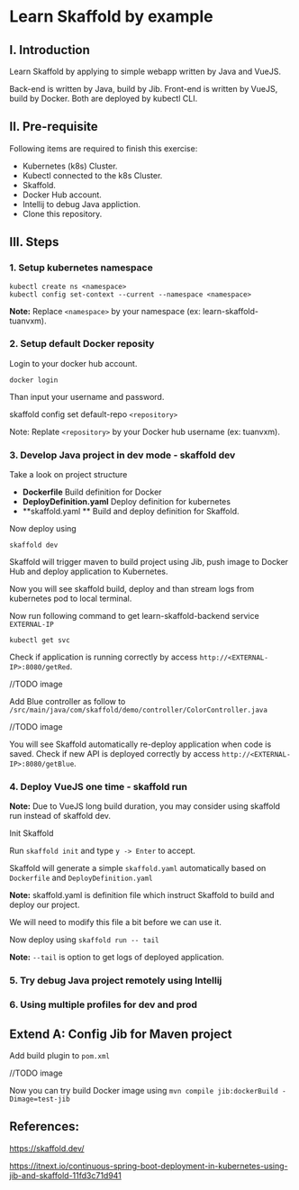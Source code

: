 
# Learn Skaffold by example

## I. Introduction

Learn Skaffold by applying to simple webapp written by Java and VueJS. 

Back-end is written by Java, build by Jib. Front-end is written by VueJS, build by Docker. Both are deployed by kubectl CLI.

## II. Pre-requisite

Following items are required to finish this exercise:

- Kubernetes (k8s) Cluster.
- Kubectl connected to the k8s Cluster.
- Skaffold.
- Docker Hub account.
- Intellij to debug Java appliction.
- Clone this repository.

## III. Steps
### 1. Setup kubernetes namespace

    kubectl create ns <namespace>
    kubectl config set-context --current --namespace <namespace>

**Note:** Replace `<namespace>` by your namespace (ex: learn-skaffold-tuanvxm).

### 2. Setup default Docker reposity
Login to your docker hub account.

    docker login

Than input your username and password.

skaffold config set default-repo `<repository>`

Note: Replate `<repository>` by your Docker hub username (ex: tuanvxm).

### 3. Develop Java project in dev mode - skaffold dev
Take a look on project structure
-  **Dockerfile** Build definition for Docker
-  **DeployDefinition.yaml** Deploy definition for kubernetes
-  **skaffold.yaml ** Build and deploy definition for Skaffold.

Now deploy using

    skaffold dev

Skaffold will trigger maven to build project using Jib, push image to Docker Hub and deploy application to Kubernetes.

Now you will see skaffold build, deploy and than stream logs from kubernetes pod to local terminal.

Now run following command to get learn-skaffold-backend service `EXTERNAL-IP`

    kubectl get svc

Check if application is running correctly by access `http://<EXTERNAL-IP>:8080/getRed`.

//TODO image

Add Blue controller as follow to  `/src/main/java/com/skaffold/demo/controller/ColorController.java`

//TODO image

You will see Skaffold automatically re-deploy application when code is saved. Check if new API is deployed correctly by access `http://<EXTERNAL-IP>:8080/getBlue`.

### 4. Deploy VueJS one time - skaffold run

**Note:** Due to VueJS long build duration, you may consider using skaffold run instead of skaffold dev.

Init Skaffold

Run `skaffold init` and type `y -> Enter` to accept.

Skaffold will generate a simple `skaffold.yaml` automatically based on `Dockerfile` and `DeployDefinition.yaml`

**Note:** skaffold.yaml is definition file which instruct Skaffold to build and deploy our project.

We will need to modify this file a bit before we can use it.

Now deploy using `skaffold run -- tail`

**Note:** `--tail` is option to get logs of deployed application.

### 5. Try debug Java project remotely using Intellij

### 6. Using multiple profiles for dev and prod

## Extend A: Config Jib for Maven project

Add build plugin to `pom.xml`

//TODO image

Now you can try build Docker image using `mvn compile jib:dockerBuild -Dimage=test-jib`

## References:

https://skaffold.dev/

https://itnext.io/continuous-spring-boot-deployment-in-kubernetes-using-jib-and-skaffold-11fd3c71d941

